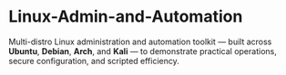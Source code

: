 # Linux-Admin-and-Automation
Multi-distro Linux administration and automation toolkit — built across **Ubuntu**, **Debian**, **Arch**, and **Kali** — to demonstrate practical operations, secure configuration, and scripted efficiency.
